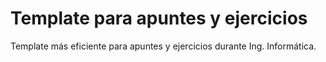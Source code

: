 # Template para apuntes y ejercicios

Template más eficiente para apuntes y ejercicios durante Ing. Informática.
